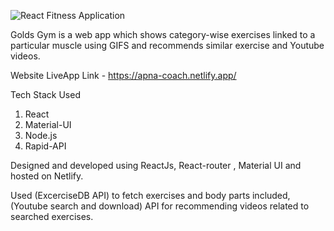 
![React Fitness Application](https://i.ibb.co/Yt9spGc/image.png)

Golds Gym is a web app which shows category-wise exercises linked to a particular muscle using GIFS and recommends similar exercise and Youtube videos.

Website LiveApp Link - https://apna-coach.netlify.app/

Tech Stack Used 
1) React
2) Material-UI
3) Node.js
4) Rapid-API

Designed and developed using  ReactJs, React-router , Material UI and hosted on Netlify. 

Used (ExcerciseDB API) to fetch exercises and body parts included, (Youtube search and download) API for  recommending videos related to searched exercises.
